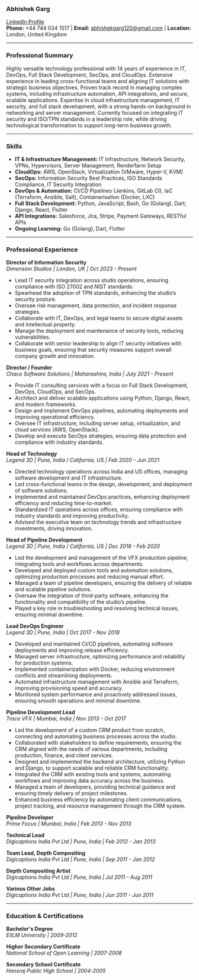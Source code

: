 ### **Abhishek Garg**

[LinkedIn Profile](https://www.linkedin.com/in/abhishekgarg120/)  
**Phone:** +44 744 034 1517 | **Email:** abhishekgarg120@gmail.com | **Location:** London, United Kingdom

---

### **Professional Summary**

Highly versatile technology professional with 14 years of experience in IT, DevOps, Full Stack Development, SecOps, and CloudOps. Extensive experience in leading cross-functional teams and aligning IT solutions with strategic business objectives. Proven track record in managing complex systems, including infrastructure automation, API integrations, and secure, scalable applications. Expertise in cloud infrastructure management, IT security, and full stack development, with a strong hands-on background in networking and server management. Currently focused on integrating IT security and ISO/TPN standards in a leadership role, while driving technological transformation to support long-term business growth.

---

### **Skills**

-   **IT & Infrastructure Management:** IT Infrastructure, Network Security, VPNs, Hypervisors, Server Management, Renderfarm Setup
-   **CloudOps:** AWS, OpenStack, Virtualization (VMware, Hyper-V, KVM)
-   **SecOps:** Information Security Best Practices, ISO Standards Compliance, IT Security Integration
-   **DevOps & Automation:** CI/CD Pipelines (Jenkins, GitLab CI), IaC (Terraform, Ansible, Salt), Containerisation (Docker, LXC)
-   **Full Stack Development:** Python, JavaScript, Bash, Go (Golang), Dart; Django, React, Flutter
-   **API Integrations:** Salesforce, Jira, Stripe, Payment Gateways, RESTful APIs
-   **Ongoing Learning:** Go (Golang), Dart, Flutter

---

### **Professional Experience**


**Director of Information Security**  
_Dimension Studios | London, UK | Oct 2023 - Present_

-   Lead IT security integration across studio operations, ensuring compliance with ISO 27002 and NIST standards.
-   Spearhead the adoption of TPN standards, enhancing the studio’s security posture.
-   Oversee risk management, data protection, and incident response strategies.
-   Collaborate with IT, DevOps, and legal teams to secure digital assets and intellectual property.
-   Manage the deployment and maintenance of security tools, reducing vulnerabilities.
-   Collaborate with senior leadership to align IT security initiatives with business goals, ensuring that security measures support overall company growth and innovation.

  
**Director / Founder**  
_Chace Software Solutions | Maharashtra, India | July 2021 - Present_

-   Provide IT consulting services with a focus on Full Stack Development, DevOps, CloudOps, and SecOps.
-   Architect and deliver scalable applications using Python, Django, React, and modern frameworks.
-   Design and implement DevOps pipelines, automating deployments and improving operational efficiency.
-   Oversee IT infrastructure, including server setup, virtualization, and cloud services (AWS, OpenStack).
-   Develop and execute SecOps strategies, ensuring data protection and compliance with industry standards.


**Head of Technology**  
_Legend 3D | Pune, India / California, US | Feb 2020 - Jun 2021_

-   Directed technology operations across India and US offices, managing software development and IT infrastructure.
-   Led cross-functional teams in the design, development, and deployment of software solutions.
-   Implemented and maintained DevOps practices, enhancing deployment efficiency and reducing time-to-market.
-   Standardized IT operations across offices, ensuring compliance with industry standards and improving productivity.
-   Advised the executive team on technology trends and infrastructure investments, driving innovation.


**Head of Pipeline Development**  
_Legend 3D | Pune, India / California, US | Dec 2018 - Feb 2020_

-   Led the development and management of the VFX production pipeline, integrating tools and workflows across departments.
-   Developed and deployed custom tools and automation solutions, optimizing production processes and reducing manual effort.
-   Managed a team of pipeline developers, ensuring the delivery of reliable and scalable pipeline solutions.
-   Oversaw the integration of third-party software, enhancing the functionality and compatibility of the studio’s pipeline.
-   Played a key role in troubleshooting and resolving technical issues, ensuring minimal downtime.

**Lead DevOps Engineer**  
_Legend 3D | Pune, India | Oct 2017 - Nov 2018_

-   Developed and maintained CI/CD pipelines, automating software deployments and improving release efficiency.
-   Managed server infrastructure, optimizing performance and reliability for production systems.
-   Implemented containerization with Docker, reducing environment conflicts and streamlining deployments.
-   Automated infrastructure management with Ansible and Terraform, improving provisioning speed and accuracy.
-   Monitored system performance and proactively addressed issues, ensuring smooth operations and minimal downtime.

**Pipeline Development Lead**  
_Trace VFX | Mumbai, India | Nov 2013 - Oct 2017_

-   Led the development of a custom CRM product from scratch, connecting and automating business processes across the studio.
-   Collaborated with stakeholders to define requirements, ensuring the CRM aligned with the needs of various departments, including production, finance, and client services.
-   Designed and implemented the backend architecture, utilizing Python and Django, to support scalable and reliable CRM functionality.
-   Integrated the CRM with existing tools and systems, automating workflows and improving data accuracy across the business.
-   Managed a team of developers, providing technical guidance and ensuring timely delivery of project milestones.
-   Enhanced business efficiency by automating client communications, project tracking, and resource management through the CRM system.

**Pipeline Developer**  
_Prime Focus | Mumbai, India | Feb 2013 - Nov 2013_

**Technical Lead**  
_Digicaptions India Pvt Ltd | Pune, India | Feb 2012 - Jan 2013_

**Team Lead, Depth Compositing**  
_Digicaptions India Pvt Ltd | Pune, India | Sep 2011 - Jan 2012_

**Depth Compositing Artist**  
_Digicaptions India Pvt Ltd | Pune, India | Jul 2011 - Aug 2011_

**Various Other Jobs**  
_Digicaptions India Pvt Ltd | Pune, India | Jun 2011 - Jun 2011_

---

### **Education & Certifications**

**Bachelor's Degree**  
_EIILM University | 2009-2012_

**Higher Secondary Certificate**  
_National School of Open Learning | 2007-2008_

**Secondary School Certificate**  
_Hansraj Public High School | 2004-2005_
